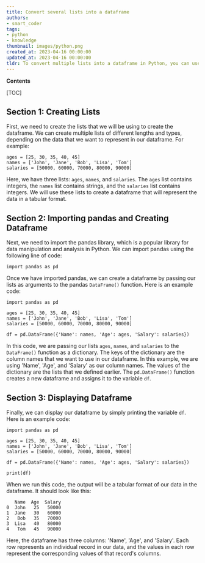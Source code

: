 ```yaml
---
title: Convert several lists into a dataframe
authors:
- smart_coder
tags:
- python
- knowledge
thumbnail: images/python.png
created_at: 2023-04-16 00:00:00
updated_at: 2023-04-16 00:00:00
tldr: To convert multiple lists into a dataframe in Python, you can use the pandas library and its DataFrame function.
---
```


**Contents**

[TOC]

## Section 1: Creating Lists

First, we need to create the lists that we will be using to create the dataframe. We can create multiple lists of different lengths and types, depending on the data that we want to represent in our dataframe. For example:

```
ages = [25, 30, 35, 40, 45]
names = ['John', 'Jane', 'Bob', 'Lisa', 'Tom']
salaries = [50000, 60000, 70000, 80000, 90000]
```

Here, we have three lists: `ages`, `names`, and `salaries`. The `ages` list contains integers, the `names` list contains strings, and the `salaries` list contains integers. We will use these lists to create a dataframe that will represent the data in a tabular format.


## Section 2: Importing pandas and Creating Dataframe

Next, we need to import the pandas library, which is a popular library for data manipulation and analysis in Python. We can import pandas using the following line of code:

```
import pandas as pd
```

Once we have imported pandas, we can create a dataframe by passing our lists as arguments to the pandas `DataFrame()` function. Here is an example code:

```
import pandas as pd

ages = [25, 30, 35, 40, 45]
names = ['John', 'Jane', 'Bob', 'Lisa', 'Tom']
salaries = [50000, 60000, 70000, 80000, 90000]

df = pd.DataFrame({'Name': names, 'Age': ages, 'Salary': salaries})
```

In this code, we are passing our lists `ages`, `names`, and `salaries` to the `DataFrame()` function as a dictionary. The keys of the dictionary are the column names that we want to use in our dataframe. In this example, we are using 'Name', 'Age', and 'Salary' as our column names. The values of the dictionary are the lists that we defined earlier. The `pd.DataFrame()` function creates a new dataframe and assigns it to the variable `df`.


## Section 3: Displaying Dataframe

Finally, we can display our dataframe by simply printing the variable `df`. Here is an example code:

```
import pandas as pd

ages = [25, 30, 35, 40, 45]
names = ['John', 'Jane', 'Bob', 'Lisa', 'Tom']
salaries = [50000, 60000, 70000, 80000, 90000]

df = pd.DataFrame({'Name': names, 'Age': ages, 'Salary': salaries})

print(df)
```

When we run this code, the output will be a tabular format of our data in the dataframe. It should look like this:

```
   Name  Age  Salary
0  John   25   50000
1  Jane   30   60000
2   Bob   35   70000
3  Lisa   40   80000
4   Tom   45   90000
```

Here, the dataframe has three columns: 'Name', 'Age', and 'Salary'. Each row represents an individual record in our data, and the values in each row represent the corresponding values of that record's columns.
